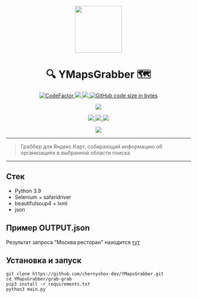 <!-- Logo -->
<p align="center">
    <a href="#">
      <img height="128" wight="128" src="https://user-images.githubusercontent.com/60988563/132104021-48ec1d2b-e98b-46c5-8d3b-0baab5fbe3af.png">
    </a>
  </p>

<!-- Title -->
<h1 align="center">🔍 YMapsGrabber 🗺</h1>

<!-- Classic badges -->
<p align="center">
    <a href="https://www.codefactor.io/repository/github/chernyshov-dev/ymapsgrabber">
        <img src="https://www.codefactor.io/repository/github/chernyshov-dev/ymapsgrabber/badge" alt="CodeFactor"/>
    </a>
    <a href="#">
        <img src="https://img.shields.io/github/license/chernyshov-dev/ymapsgrabber"/>
    </a>
    <a href="https://app.fossa.com/projects/git%2Bgithub.com%2Fchernyshov-dev%2FYMapsGrabber?ref=badge_shield" alt="FOSSA Status">
        <img src="https://app.fossa.com/api/projects/git%2Bgithub.com%2Fchernyshov-dev%2FYMapsGrabber.svg?type=shield"/>
    </a>
    <a href="#">
        <img alt="GitHub code size in bytes" src="https://img.shields.io/github/languages/code-size/chernyshov-dev/ymapsgrabber"/>
    </a>
</p>

<!-- Telegram -->
<p align="center">
  <a href="https://t.me/chaddydaddy">
    <img src="https://img.shields.io/badge/Ask%20Me-Anything-1f425f.svg?style=popout-square&logo=telegram"/>
  </a>
</p>

<!-- Big badges -->
<p align="center">
  <a href="#">
        <img src="https://forthebadge.com/images/badges/contains-tasty-spaghetti-code.svg"/>
        <img src="https://forthebadge.com/images/badges/powered-by-electricity.svg"/>
        <img src="https://forthebadge.com/images/badges/uses-brains.svg"/>
  </a>
<p align="center">
    <a href="#">
        <img src="https://forthebadge.com/images/badges/works-on-my-machine.svg"/>
    </a>
</p>

---

> Граббер для Яндекс.Карт, собирающий информацию об организациях в выбранной области поиска

---

## Стек
- Python 3.9
- Selenium + safaridriver
- beautifulsoup4 + lxml
- json

## Пример OUTPUT.json
<p>Результат запроса "Москва ресторан" находится <a href="https://github.com/chernyshov-dev/YMapsGrabber/blob/main/example.json">тут</a></p>

## Установка и запуск
```console
git clone https://github.com/chernyshov-dev/YMapsGrabber.git
cd YMapsGrabber/grab-grab
pip3 install -r requirements.txt
python3 main.py
```
